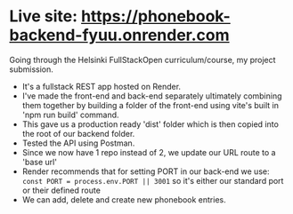 # Live site: https://phonebook-backend-fyuu.onrender.com

Going through the Helsinki FullStackOpen curriculum/course, my project submission.

- It's a fullstack REST app hosted on Render. 
- I've made the front-end and back-end separately ultimately combining them together by building a folder of the front-end using vite's built in 'npm run build' command.
- This gave us a production ready 'dist' folder which is then copied into the root of our backend folder.
- Tested the API using Postman.
- Since we now have 1 repo instead of 2, we update our URL route to a 'base url'
- Render recommends that for setting PORT in our back-end we use: `const PORT = process.env.PORT || 3001` so it's either our standard port or their defined route
- We can add, delete and create new phonebook entries.
